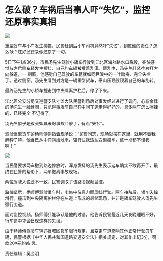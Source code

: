 # 怎么破？车祸后当事人吓“失忆”，监控还原事实真相

![](http://n.sinaimg.cn/news/crawl/135/w550h385/20180709/6r3s-hezpzwu0022632.jpg)

重型货车与小车发生碰撞，民警赶到后小车司机竟然吓“失忆”，到底谁的责任？怎么破？还好监控录像还原了一切。

5日下午1点36分，市民汤先生驾驶小轿车行驶到江北区海尔路水口路段，突然感觉与左后侧车辆发生擦挂，自己的车辆被推着乱滑。慌乱中，汤先生赶紧往右打方向躲避，一
刹那，他感觉自己驾驶的车辆就如同巨浪中的一叶扁舟，完全失控了。通过侧窗，汤先生看到对方是一辆重型货车，泰山压顶般顶着自己的车乱转。

最终汤先生的小轿车撞击到中央隔离护栏后，停了下来。

江北区公安分局交巡警支队寸滩大队民警到场后对事发经过进行了询问，心有余悸的汤先生一脸懵圈，只记得事发前自己在中间车道走得好好的，具体两车怎么擦挂的，已经完全
不记得了。

汤先生似乎是被突如其来的事故吓蒙了，有点“失忆”。

驾驶重型货车的杨师傅则指着现场说：“民警同志，现场就摆在这里，就用不着我解释了嘛，他自己从中间斜插过来，强行往我这边变道超车，这一点都不怪我啊！”

![](http://n.sinaimg.cn/news/crawl/160/w550h410/20180709/7kLJ-hezpzwu0022715.jpg)

当民警要求两车撤到路边停放时，浑身发抖的汤先生表示这车确实不敢再开了，最终在民警的帮助下，两车撤离事故现场。

两位驾驶人说法不一致，民警调取了该路段视频监控。

监控显示，杨师傅驾驶重车时，未集中注意力而压线行驶。两车接触后，轿车失控滑行，撞击到中央隔离护栏停在左道上形成的最终现场，并非是轿车驾驶人汤先生强行变道。

面对监控视频，杨师傅只能承认是他的过错，他告诉民警最近几天夜晚睡眠不好，行车途中才会出现这样的失误。

由于杨师傅驾驶车辆违反城区货车限行规定，且变更车道影响其他正常行驶的车辆，民警根据《中华人民共和国道路交通安全法》相关规定，对其作出记3分，罚款200元的处
罚。

责任编辑：吴金明

